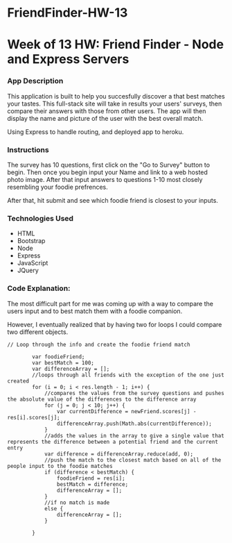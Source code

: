 # FriendFinder-HW-13

# Week of 13 HW: Friend Finder - Node and Express Servers

### App Description

This application is built to help you succesfully discover a that best matches your tastes. This full-stack site will take in results your users' surveys, then compare their answers with those from other users. The app will then display the name and picture of the user with the best overall match. 

Using Express to handle routing, and deployed app to heroku. 


### Instructions

The survey has 10 questions, first click on the "Go to Survey" button to begin. Then once you begin input your Name and link to a web hosted photo image. After that input answers to questions 1-10 most closely resembling your foodie prefrences. 

After that, hit submit and see which foodie friend is closest to your inputs.



### Technologies Used 

* HTML
* Bootstrap
* Node 
* Express
* JavaScript
* JQuery

### Code Explanation:

The most difficult part for me was coming up with a way to compare the users input and to best match them with a foodie companion.

However, I eventually realized that by having two for loops I could compare two different objects.

```
// Loop through the info and create the foodie friend match

        var foodieFriend;
        var bestMatch = 100;
        var differenceArray = [];
        //loops through all friends with the exception of the one just created
        for (i = 0; i < res.length - 1; i++) {
            //compares the values from the survey questions and pushes the absolute value of the differences to the difference array
            for (j = 0; j < 10; j++) {
                var currentDifference = newFriend.scores[j] - res[i].scores[j];
                differenceArray.push(Math.abs(currentDifference));
            }
            //adds the values in the array to give a single value that represents the difference between a potential friend and the current entry
            var difference = differenceArray.reduce(add, 0);
            //push the match to the closest match based on all of the people input to the foodie matches
            if (difference < bestMatch) {
                foodieFriend = res[i];
                bestMatch = difference;
                differenceArray = [];
            }
            //if no match is made
            else {
                differenceArray = [];
            }

        }
```

